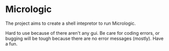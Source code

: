 # Micrologic
The project aims to create a shell intepretor to run Micrologic.

Hard to use because of there aren't any gui.
Be care for coding errors, or bugging will be tough because there are no error messages (mostly).
Have a fun.
